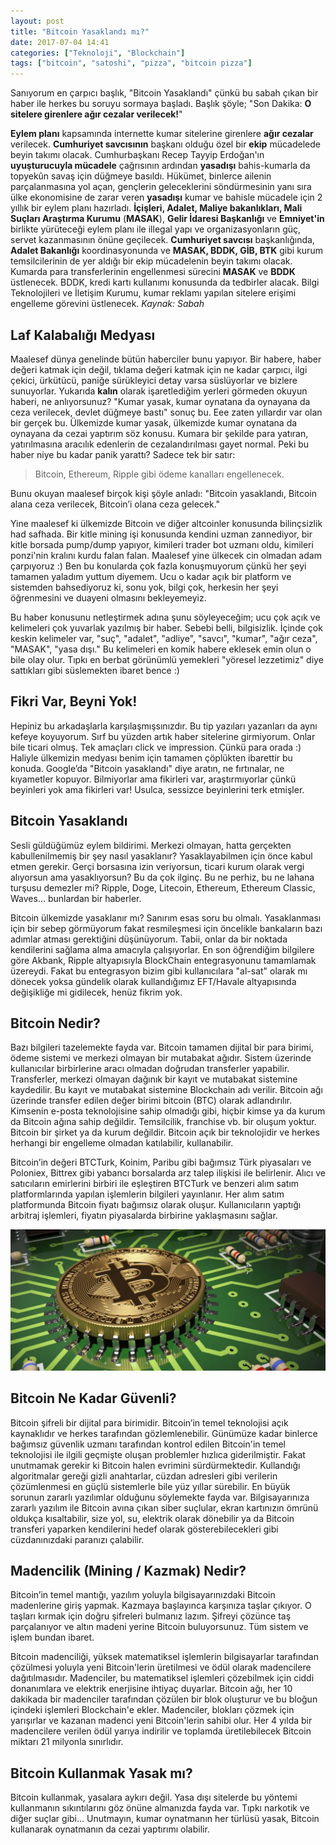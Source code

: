 ```yaml
---
layout: post
title: "Bitcoin Yasaklandı mı?"
date: 2017-07-04 14:41
categories: ["Teknoloji", "Blockchain"]
tags: ["bitcoin", "satoshi", "pizza", "bitcoin pizza"]
---
```


Sanıyorum en çarpıcı başlık, "Bitcoin Yasaklandı" çünkü bu sabah çıkan bir haber ile herkes bu soruyu sormaya başladı. Başlık şöyle; "Son Dakika: **O sitelere girenlere ağır cezalar verilecek!**"

**Eylem planı** kapsamında internette kumar sitelerine girenlere **ağır cezalar** verilecek. **Cumhuriyet savcısının** başkanı olduğu özel bir **ekip** mücadelede beyin takımı olacak. Cumhurbaşkanı Recep Tayyip Erdoğan'ın **uyuşturucuyla mücadele** çağrısının ardından **yasadışı** bahis-kumarla da topyekûn savaş için düğmeye basıldı. Hükümet, binlerce ailenin parçalanmasına yol açan, gençlerin geleceklerini söndürmesinin yanı sıra ülke ekonomisine de zarar veren **yasadışı** kumar ve bahisle mücadele için 2 yıllık bir eylem planı hazırladı. **İçişleri, Adalet, Maliye bakanlıkları, Mali Suçları Araştırma Kurumu** (**MASAK**), **Gelir İdaresi Başkanlığı** ve **Emniyet'in** birlikte yürüteceği eylem planı ile illegal yapı ve organizasyonların güç, servet kazanmasının önüne geçilecek. **Cumhuriyet savcısı** başkanlığında, **Adalet Bakanlığı** koordinasyonunda ve **MASAK, BDDK, GİB, BTK** gibi kurum temsilcilerinin de yer aldığı bir ekip mücadelenin beyin takımı olacak. Kumarda para transferlerinin engellenmesi sürecini **MASAK** ve **BDDK** üstlenecek. BDDK, kredi kartı kullanımı konusunda da tedbirler alacak. Bilgi Teknolojileri ve İletişim Kurumu, kumar reklamı yapılan sitelere erişimi engelleme görevini üstlenecek. *Kaynak: Sabah*

## Laf Kalabalığı Medyası

Maalesef dünya genelinde bütün haberciler bunu yapıyor. Bir habere, haber değeri katmak için değil, tıklama değeri katmak için ne kadar çarpıcı, ilgi çekici, ürkütücü, paniğe sürükleyici detay varsa süslüyorlar ve bizlere sunuyorlar. Yukarıda **kalın** olarak işaretlediğim yerleri görmeden okuyun haberi, ne anlıyorsunuz? "Kumar yasak, kumar oynatana da oynayana da ceza verilecek, devlet düğmeye bastı" sonuç bu. Eee zaten yıllardır var olan bir gerçek bu. Ülkemizde kumar yasak, ülkemizde kumar oynatana da oynayana da cezai yaptırım söz konusu. Kumara bir şekilde para yatıran, yatırılmasına aracılık edenlerin de cezalandırılması gayet normal. Peki bu haber niye bu kadar panik yarattı? Sadece tek bir satır:

> Bitcoin, Ethereum, Ripple gibi ödeme kanalları engellenecek.

Bunu okuyan maalesef birçok kişi şöyle anladı: "Bitcoin yasaklandı, Bitcoin alana ceza verilecek, Bitcoin’i olana ceza gelecek."

Yine maalesef ki ülkemizde Bitcoin ve diğer altcoinler konusunda bilinçsizlik had safhada. Bir kitle mining işi konusunda kendini uzman zannediyor, bir kitle borsada pump/dump yapıyor, kimileri trader bot uzmanı oldu, kimileri ponzi'nin kralını kurdu falan falan. Maalesef yine ülkecek cin olmadan adam çarpıyoruz :) Ben bu konularda çok fazla konuşmuyorum çünkü her şeyi tamamen yaladım yuttum diyemem. Ucu o kadar açık bir platform ve sistemden bahsediyoruz ki, sonu yok, bilgi çok, herkesin her şeyi öğrenmesini ve duayeni olmasını bekleyemeyiz.

Bu haber konusunu netleştirmek adına şunu söyleyeceğim; ucu çok açık ve kelimeleri çok yuvarlak yazılmış bir haber. Sebebi belli, bilgisizlik. İçinde çok keskin kelimeler var, "suç", "adalet", "adliye", "savcı", "kumar", "ağır ceza", "MASAK", "yasa dışı." Bu kelimeleri en komik habere eklesek emin olun o bile olay olur. Tıpkı en berbat görünümlü yemekleri "yöresel lezzetimiz" diye sattıkları gibi süslemekten ibaret bence :)

## Fikri Var, Beyni Yok!

Hepiniz bu arkadaşlarla karşılaşmışsınızdır. Bu tip yazıları yazanları da aynı kefeye koyuyorum. Sırf bu yüzden artık haber sitelerine girmiyorum. Onlar bile ticari olmuş. Tek amaçları click ve impression. Çünkü para orada :) Haliyle ülkemizin medyası benim için tamamen çöplükten ibarettir bu konuda. Google’da "Bitcoin yasaklandı" diye aratın, ne fırtınalar, ne kıyametler kopuyor. Bilmiyorlar ama fikirleri var, araştırmıyorlar çünkü beyinleri yok ama fikirleri var! Usulca, sessizce beyinlerini terk etmişler.

## Bitcoin Yasaklandı
Sesli güldüğümüz eylem bildirimi. Merkezi olmayan, hatta gerçekten kabullenilmemiş bir şey nasıl yasaklanır? Yasaklayabilmen için önce kabul etmen gerekir. Gerçi borsasına izin veriyorsun, ticari kurum olarak vergi alıyorsun ama yasaklıyorsun? Bu da çok ilginç. Bu ne perhiz, bu ne lahana turşusu demezler mi? Ripple, Doge, Litecoin, Ethereum, Ethereum Classic, Waves... bunlardan bir haberler.

Bitcoin ülkemizde yasaklanır mı? Sanırım esas soru bu olmalı. Yasaklanması için bir sebep görmüyorum fakat resmileşmesi için öncelikle bankaların bazı adımlar atması gerektiğini düşünüyorum. Tabii, onlar da bir noktada kendilerini sağlama alma amacıyla çalışıyorlar. En son öğrendiğim bilgilere göre Akbank, Ripple altyapısıyla BlockChain entegrasyonunu tamamlamak üzereydi. Fakat bu entegrasyon bizim gibi kullanıcılara "al-sat" olarak mı dönecek yoksa gündelik olarak kullandığımız EFT/Havale altyapısında değişikliğe mi gidilecek, henüz fikrim yok.

## Bitcoin Nedir?
Bazı bilgileri tazelemekte fayda var. Bitcoin tamamen dijital bir para birimi, ödeme sistemi ve merkezi olmayan bir mutabakat ağıdır. Sistem üzerinde kullanıcılar birbirlerine aracı olmadan doğrudan transferler yapabilir. Transferler, merkezi olmayan dağınık bir kayıt ve mutabakat sistemine kaydedilir. Bu kayıt ve mutabakat sistemine Blockchain adı verilir. Bitcoin ağı üzerinde transfer edilen değer birimi bitcoin (BTC) olarak adlandırılır. Kimsenin e-posta teknolojisine sahip olmadığı gibi, hiçbir kimse ya da kurum da Bitcoin ağına sahip değildir. Temsilcilik, franchise vb. bir oluşum yoktur. Bitcoin bir şirket ya da kurum değildir. Bitcoin açık bir teknolojidir ve herkes herhangi bir engelleme olmadan katılabilir, kullanabilir.

Bitcoin’in değeri BTCTurk, Koinim, Paribu gibi bağımsız Türk piyasaları ve Poloniex, Bittrex gibi yabancı borsalarda arz talep ilişkisi ile belirlenir. Alıcı ve satıcıların emirlerini birbiri ile eşleştiren BTCTurk ve benzeri alım satım platformlarında yapılan işlemlerin bilgileri yayınlanır. Her alım satım platformunda Bitcoin fiyatı bağımsız olarak oluşur. Kullanıcıların yaptığı arbitraj işlemleri, fiyatın piyasalarda birbirine yaklaşmasını sağlar.

![Bitcion](assets/img/bitcoin-8-1024x652-e1499601254538-1024x458.jpg)

## Bitcoin Ne Kadar Güvenli?
Bitcoin şifreli bir dijital para birimidir. Bitcoin’in temel teknolojisi açık kaynaklıdır ve herkes tarafından gözlemlenebilir. Günümüze kadar binlerce bağımsız güvenlik uzmanı tarafından kontrol edilen Bitcoin'in temel teknolojisi ile ilgili geçmişte oluşan problemler hızlıca giderilmiştir. Fakat unutmamak gerekir ki Bitcoin halen evrimini sürdürmektedir. Kullandığı algoritmalar gereği gizli anahtarlar, cüzdan adresleri gibi verilerin çözümlenmesi en güçlü sistemlerle bile yüz yıllar sürebilir. En büyük sorunun zararlı yazılımlar olduğunu söylemekte fayda var. Bilgisayarınıza zararlı yazılım ile Bitcoin avına çıkan siber suçlular, ekran kartınızın ömrünü oldukça kısaltabilir, size yol, su, elektrik olarak dönebilir ya da Bitcoin transferi yaparken kendilerini hedef olarak gösterebilecekleri gibi cüzdanınızdaki paranızı çalabilir.

## Madencilik (Mining / Kazmak) Nedir?
Bitcoin’in temel mantığı, yazılım yoluyla bilgisayarınızdaki Bitcoin madenlerine giriş yapmak. Kazmaya başlayınca karşınıza taşlar çıkıyor. O taşları kırmak için doğru şifreleri bulmanız lazım. Şifreyi çözünce taş parçalanıyor ve altın madeni yerine Bitcoin buluyorsunuz. Tüm sistem ve işlem bundan ibaret.

Bitcoin madenciliği, yüksek matematiksel işlemlerin bilgisayarlar tarafından çözülmesi yoluyla yeni Bitcoin'lerin üretilmesi ve ödül olarak madencilere dağıtılmasıdır. Madenciler, bu matematiksel işlemleri çözebilmek için ciddi donanımlara ve elektrik enerjisine ihtiyaç duyarlar. Bitcoin ağı, her 10 dakikada bir madenciler tarafından çözülen bir blok oluşturur ve bu bloğun içindeki işlemleri Blockchain'e ekler. Madenciler, blokları çözmek için yarışırlar ve kazanan madenci yeni Bitcoin'lerin sahibi olur. Her 4 yılda bir madencilere verilen ödül yarıya indirilir ve toplamda üretilebilecek Bitcoin miktarı 21 milyonla sınırlıdır.

## Bitcoin Kullanmak Yasak mı?
Bitcoin kullanmak, yasalara aykırı değil. Yasa dışı sitelerde bu yöntemi kullanmanın sıkıntılarını göz önüne almanızda fayda var. Tıpkı narkotik ve diğer suçlar gibi... Unutmayın, kumar oynatmanın her türlüsü yasak, Bitcoin kullanarak oynatmanın da cezai yaptırımı olabilir.